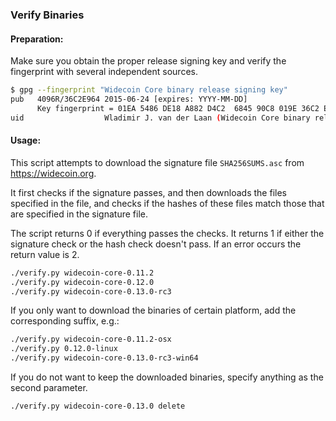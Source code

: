 ### Verify Binaries

#### Preparation:

Make sure you obtain the proper release signing key and verify the fingerprint with several independent sources.

```sh
$ gpg --fingerprint "Widecoin Core binary release signing key"
pub   4096R/36C2E964 2015-06-24 [expires: YYYY-MM-DD]
      Key fingerprint = 01EA 5486 DE18 A882 D4C2  6845 90C8 019E 36C2 E964
uid                  Wladimir J. van der Laan (Widecoin Core binary release signing key) <laanwj@gmail.com>
```

#### Usage:

This script attempts to download the signature file `SHA256SUMS.asc` from https://widecoin.org.

It first checks if the signature passes, and then downloads the files specified in the file, and checks if the hashes of these files match those that are specified in the signature file.

The script returns 0 if everything passes the checks. It returns 1 if either the signature check or the hash check doesn't pass. If an error occurs the return value is 2.


```sh
./verify.py widecoin-core-0.11.2
./verify.py widecoin-core-0.12.0
./verify.py widecoin-core-0.13.0-rc3
```

If you only want to download the binaries of certain platform, add the corresponding suffix, e.g.:

```sh
./verify.py widecoin-core-0.11.2-osx
./verify.py 0.12.0-linux
./verify.py widecoin-core-0.13.0-rc3-win64
```

If you do not want to keep the downloaded binaries, specify anything as the second parameter.

```sh
./verify.py widecoin-core-0.13.0 delete
```
